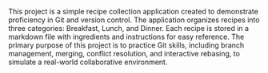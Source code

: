 This project is a simple recipe collection application created to demonstrate proficiency in Git and version control. The application organizes recipes into three categories: Breakfast, Lunch, and Dinner. 
Each recipe is stored in a markdown file with ingredients and instructions for easy reference.
The primary purpose of this project is to practice Git skills, including branch management, merging, conflict resolution, and interactive rebasing, to simulate a real-world collaborative environment.
